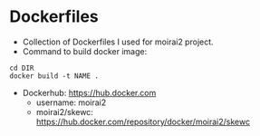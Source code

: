 # Dockerfiles
* Collection of Dockerfiles I used for moirai2 project.
* Command to build docker image:
```
cd DIR
docker build -t NAME .
```

* Dockerhub: https://hub.docker.com
  * username: moirai2
  * moirai2/skewc: https://hub.docker.com/repository/docker/moirai2/skewc